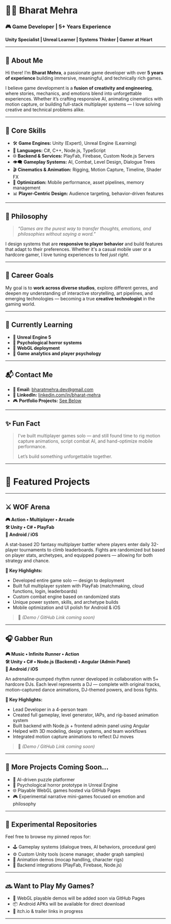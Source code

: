 # 👨‍💻 Bharat Mehra

### 🎮 Game Developer | 5+ Years Experience  
**Unity Specialist | Unreal Learner | Systems Thinker | Gamer at Heart**

---

## 🧠 About Me

Hi there! I’m **Bharat Mehra**, a passionate game developer with over **5 years of experience** building immersive, meaningful, and technically rich games.

I believe game development is a **fusion of creativity and engineering**, where stories, mechanics, and emotions blend into unforgettable experiences. Whether it’s crafting responsive AI, animating cinematics with motion capture, or building full-stack multiplayer systems — I love solving creative and technical problems alike.

---

## 🔧 Core Skills

- 🛠️ **Game Engines:** Unity (Expert), Unreal Engine (Learning)  
- 💬 **Languages:** C#, C++, Node.js, TypeScript  
- 🌐 **Backend & Services:** PlayFab, Firebase, Custom Node.js Servers  
- 👁️‍🗨️ **Gameplay Systems:** AI, Combat, Level Design, Dialogue Trees  
- 🎬 **Cinematics & Animation:** Rigging, Motion Capture, Timeline, Shader FX  
- 🎯 **Optimization:** Mobile performance, asset pipelines, memory management  
- 📊 **Player-Centric Design:** Audience targeting, behavior-driven features  

---

## 🧠 Philosophy

> *“Games are the purest way to transfer thoughts, emotions, and philosophies without saying a word.”*

I design systems that are **responsive to player behavior** and build features that adapt to their preferences. Whether it's a casual mobile user or a hardcore gamer, I love tuning experiences to feel *just right*.

---

## 🎯 Career Goals

My goal is to **work across diverse studios**, explore different genres, and deepen my understanding of interactive storytelling, art pipelines, and emerging technologies — becoming a true **creative technologist** in the gaming world.

---

## 🌱 Currently Learning

- 🔹 **Unreal Engine 5**
- 🔹 **Psychological horror systems**
- 🔹 **WebGL deployment**
- 🔹 **Game analytics and player psychology**

---

## 📬 Contact Me

- 📧 **Email:** [bharatmehra.dev@gmail.com](mailto:bharatmehra.dev@gmail.com)  
- 💼 **LinkedIn:** [linkedin.com/in/bharat-mehra](#)  
- 🎮 **Portfolio Projects:** [See Below](#featured-projects)

---

## ✨ Fun Fact

> I've built multiplayer games solo — and still found time to rig motion capture animations, script combat AI, and hand-optimize mobile performance.  
>  
> Let’s build something unforgettable together.

---

# 🧩 Featured Projects

---

## ⚔️ WOF Arena  
**🎮 Action • Multiplayer • Arcade**  
**🛠️ Unity • C# • PlayFab**  
**📱 Android / iOS**

A stat-based 2D fantasy multiplayer battler where players enter daily 32-player tournaments to climb leaderboards. Fights are randomized but based on player stats, archetypes, and equipped powers — allowing for both strategy and chance.

**🔹 Key Highlights:**
- Developed entire game solo — design to deployment
- Built full multiplayer system with PlayFab (matchmaking, cloud functions, login, leaderboards)
- Custom combat engine based on randomized stats
- Unique power system, skills, and archetype builds
- Mobile optimization and UI polish for Android & iOS

> 🔗 *(Demo / GitHub Link coming soon)*

---

## 🎧 Gabber Run  
**🎮 Music • Infinite Runner • Action**  
**🛠️ Unity • C# • Node.js (Backend) • Angular (Admin Panel)**  
**📱 Android / iOS**

An adrenaline-pumped rhythm runner developed in collaboration with 5+ hardcore DJs. Each level represents a DJ — complete with original tracks, motion-captured dance animations, DJ-themed powers, and boss fights.

**🔹 Key Highlights:**
- Lead Developer in a 4-person team
- Created full gameplay, level generator, IAPs, and rig-based animation system
- Built backend with Node.js + frontend admin panel using Angular
- Helped with 3D modeling, design systems, and team workflows
- Integrated motion capture animations to reflect DJ moves

> 🔗 *(Demo / GitHub Link coming soon)*

---

## 🌌 More Projects Coming Soon...

- 🎯 AI-driven puzzle platformer
- 🧠 Psychological horror prototype in Unreal Engine
- 🌐 Playable WebGL games hosted via GitHub Pages
- 🎮 Experimental narrative mini-games focused on emotion and philosophy

---

## 🧪 Experimental Repositories

Feel free to browse my pinned repos for:

- 🕹️ Gameplay systems (dialogue trees, AI behaviors, procedural gen)
- ⚙️ Custom Unity tools (scene manager, shader graph samples)
- 🎨 Animation demos (mocap handling, character rigs)
- 🧰 Backend integrations (PlayFab, Firebase, Node.js)

---

## 🔜 Want to Play My Games?

- 🚀 WebGL playable demos will be added soon via GitHub Pages  
- 📦 Android APKs will be available for direct download  
- 🔗 itch.io & trailer links in progress

---


